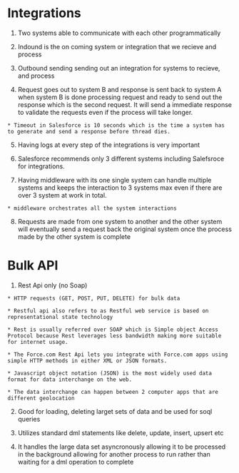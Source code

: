 # Integrations

  1. Two systems able to communicate with each other programmatically

  2. Indound is the on coming system or integration that we recieve and process

  3. Outbound sending sending out an integration for systems to recieve, and process

  4. Request goes out to system B and response is sent back to system A when system B is done processing request and ready to send out the response which is the second request. It will send a immediate response to validate the requests even if the process will take longer.

    * Timeout in Salesforce is 10 seconds which is the time a system has to generate and send a response before thread dies.

  5. Having logs at every step of the integrations is very important

  6. Salesforce recommends only 3 different systems including Salefsroce for integrations. 

  7. Having middleware with its one single system can handle multiple systems and keeps the interaction to 3 systems max even if there are over 3 system at work in total. 

    * middleware orchestrates all the system interactions 

  8. Requests are made from one system to another and the other system will eventually send a request back the original system once the process made by the other system is complete

# Bulk API 

  1. Rest Api only (no Soap)

    * HTTP requests (GET, POST, PUT, DELETE) for bulk data

    * Restful api also refers to as Restful web service is based on representational state technology

    * Rest is usually referred over SOAP which is Simple object Access Protocol because Rest leverages less bandwidth making more suitable for internet usage. 

    * The Force.com Rest Api lets you integrate with Force.com apps using simple HTTP methods in either XML or JSON formats. 

    * Javascript object notation (JSON) is the most widely used data format for data interchange on the web. 

    * The data interchange can happen between 2 computer apps that are different geolocation


  2. Good for loading, deleting larget sets of data and be used for soql queries

  3. Utilizes standard dml statements like delete, update, insert, upsert etc 

  4. It handles the large data set asyncronously allowing it to be processed in the background allowing for another process to run rather than waiting for a dml operation to complete

# 
